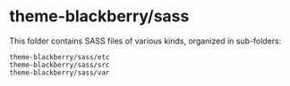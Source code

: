 # theme-blackberry/sass

This folder contains SASS files of various kinds, organized in sub-folders:

    theme-blackberry/sass/etc
    theme-blackberry/sass/src
    theme-blackberry/sass/var
